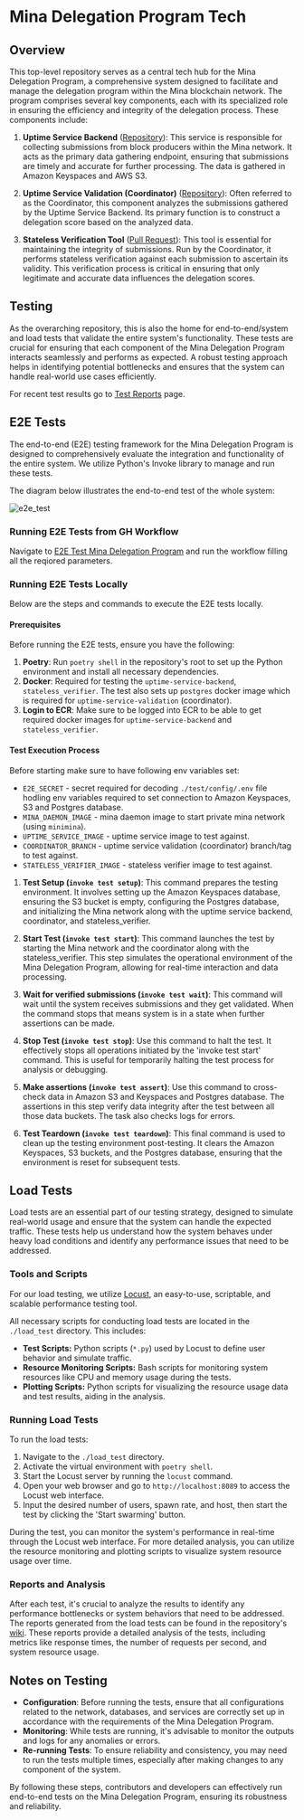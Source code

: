 # Mina Delegation Program Tech

## Overview

This top-level repository serves as a central tech hub for the Mina Delegation Program, a comprehensive system designed to facilitate and manage the delegation program within the Mina blockchain network. The program comprises several key components, each with its specialized role in ensuring the efficiency and integrity of the delegation process. These components include:

1. **Uptime Service Backend** ([Repository](https://github.com/MinaFoundation/uptime-service-backend)): This service is responsible for collecting submissions from block producers within the Mina network. It acts as the primary data gathering endpoint, ensuring that submissions are timely and accurate for further processing. The data is gathered in Amazon Keyspaces and AWS S3.

2. **Uptime Service Validation (Coordinator)** ([Repository](https://github.com/MinaFoundation/uptime-service-validation)): Often referred to as the Coordinator, this component analyzes the submissions gathered by the Uptime Service Backend. Its primary function is to construct a delegation score based on the analyzed data.

3. **Stateless Verification Tool** ([Pull Request](https://github.com/MinaProtocol/mina/pull/14593)): This tool is essential for maintaining the integrity of submissions. Run by the Coordinator, it performs stateless verification against each submission to ascertain its validity. This verification process is critical in ensuring that only legitimate and accurate data influences the delegation scores.

## Testing

As the overarching repository, this is also the home for end-to-end/system and load tests that validate the entire system's functionality. These tests are crucial for ensuring that each component of the Mina Delegation Program interacts seamlessly and performs as expected. A robust testing approach helps in identifying potential bottlenecks and ensures that the system can handle real-world use cases efficiently.

For recent test results go to [Test Reports](https://github.com/MinaFoundation/mina-delegation-program-tech/wiki/Test-Reports) page.

## E2E Tests

The end-to-end (E2E) testing framework for the Mina Delegation Program is designed to comprehensively evaluate the integration and functionality of the entire system. We utilize Python's Invoke library to manage and run these tests.

The diagram below illustrates the end-to-end test of the whole system:

![e2e_test](https://github.com/MinaFoundation/mina-delegation-program-tech/assets/42900201/aed5fc69-ba0a-4380-bfae-0c68c5a4616c)

### Running E2E Tests from GH Workflow

Navigate to [E2E Test Mina Delegation Program](https://github.com/MinaFoundation/mina-delegation-program-tech/actions/workflows/e2e.yml) and run the workflow filling all the reqiored parameters.

### Running E2E Tests Locally

Below are the steps and commands to execute the E2E tests locally.

#### Prerequisites

Before running the E2E tests, ensure you have the following:

1. **Poetry**: Run `poetry shell` in the repository's root to set up the Python environment and install all necessary dependencies.
2. **Docker**: Required for testing the `uptime-service-backend`, `stateless_verifier`. The test also sets up `postgres` docker image
which is required for `uptime-service-validation` (coordinator).
3. **Login to ECR**: Make sure to be logged into ECR to be able to get required docker images for `uptime-service-backend` and `stateless_verifier`.

#### Test Execution Process

Before starting make sure to have following env variables set:
 - `E2E_SECRET` - secret required for decoding `./test/config/.env` file hodling env variables required to set connection to Amazon Keyspaces, S3 and Postgres database.
 - `MINA_DAEMON_IMAGE` - mina daemon image to start private mina network (using `minimina`).
 - `UPTIME_SERVICE_IMAGE` - uptime service image to test against.
 - `COORDINATOR_BRANCH` - uptime service validation (coordinator) branch/tag to test against.
 - `STATELESS_VERIFIER_IMAGE` - stateless verifier image to test against.

1. **Test Setup (`invoke test setup`)**: This command prepares the testing environment. It involves setting up the Amazon Keyspaces database, ensuring the S3 bucket is empty, configuring the Postgres database, and initializing the Mina network along with the uptime service backend, coordinator, and stateless_verifier.

2. **Start Test (`invoke test start`)**: This command launches the test by starting the Mina network and the coordinator along with the stateless_verifier. This step simulates the operational environment of the Mina Delegation Program, allowing for real-time interaction and data processing.

3. **Wait for verified submissions (`invoke test wait`)**: This command will wait until the system receives submissions and they get validated. When the command stops that means system is in a state when further assertions can be made.

4. **Stop Test (`invoke test stop`)**: Use this command to halt the test. It effectively stops all operations initiated by the 'invoke test start' command. This is useful for temporarily halting the test process for analysis or debugging.

5. **Make assertions (`invoke test assert`)**: Use this command to cross-check data in Amazon S3 and Keyspaces and Postgres database. The assertions in this step verify data integrity after the test between all those data buckets. The task also checks logs for errors. 

6. **Test Teardown (`invoke test teardown`)**: This final command is used to clean up the testing environment post-testing. It clears the Amazon Keyspaces, S3 buckets, and the Postgres database, ensuring that the environment is reset for subsequent tests.

## Load Tests

Load tests are an essential part of our testing strategy, designed to simulate real-world usage and ensure that the system can handle the expected traffic. These tests help us understand how the system behaves under heavy load conditions and identify any performance issues that need to be addressed.

### Tools and Scripts

For our load testing, we utilize [Locust](https://locust.io/), an easy-to-use, scriptable, and scalable performance testing tool. 

All necessary scripts for conducting load tests are located in the `./load_test` directory. This includes:

- **Test Scripts:** Python scripts (`*.py`) used by Locust to define user behavior and simulate traffic.
- **Resource Monitoring Scripts:** Bash scripts for monitoring system resources like CPU and memory usage during the tests.
- **Plotting Scripts:** Python scripts for visualizing the resource usage data and test results, aiding in the analysis.

### Running Load Tests

To run the load tests:

1. Navigate to the `./load_test` directory.
2. Activate the virtual environment with `poetry shell`.
3. Start the Locust server by running the `locust` command.
4. Open your web browser and go to `http://localhost:8089` to access the Locust web interface.
5. Input the desired number of users, spawn rate, and host, then start the test by clicking the 'Start swarming' button.

During the test, you can monitor the system's performance in real-time through the Locust web interface. For more detailed analysis, you can utilize the resource monitoring and plotting scripts to visualize system resource usage over time.

### Reports and Analysis

After each test, it's crucial to analyze the results to identify any performance bottlenecks or system behaviors that need to be addressed. The reports generated from the load tests can be found in the repository's [wiki](https://github.com/MinaFoundation/mina-delegation-program-tech/wiki). These reports provide a detailed analysis of the tests, including metrics like response times, the number of requests per second, and system resource usage.

## Notes on Testing

- **Configuration**: Before running the tests, ensure that all configurations related to the network, databases, and services are correctly set up in accordance with the requirements of the Mina Delegation Program.
- **Monitoring**: While tests are running, it's advisable to monitor the outputs and logs for any anomalies or errors.
- **Re-running Tests**: To ensure reliability and consistency, you may need to run the tests multiple times, especially after making changes to any component of the system.

By following these steps, contributors and developers can effectively run end-to-end tests on the Mina Delegation Program, ensuring its robustness and reliability.
